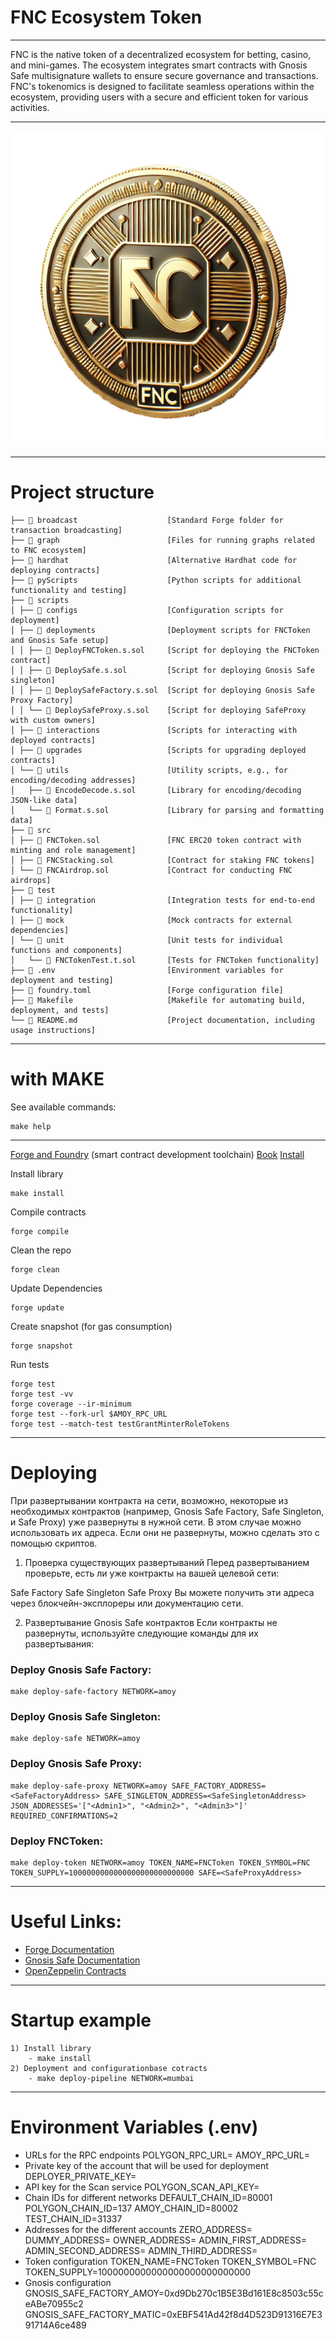 # FNC Ecosystem Token

---
FNC is the native token of a decentralized ecosystem for betting, casino, and mini-games. The ecosystem integrates smart contracts with Gnosis Safe multisignature wallets to ensure secure governance and transactions. FNC's tokenomics is designed to facilitate seamless operations within the ecosystem, providing users with a secure and efficient token for various activities.

---
![plot](Logo.png)

---
# Project structure
```
├── 📁 broadcast                    [Standard Forge folder for transaction broadcasting]
├── 📁 graph                        [Files for running graphs related to FNC ecosystem]
├── 📁 hardhat                      [Alternative Hardhat code for deploying contracts]
├── 📁 pyScripts                    [Python scripts for additional functionality and testing]
├── 📁 scripts
│ ├── 📁 configs                    [Configuration scripts for deployment]
│ ├── 📁 deployments                [Deployment scripts for FNCToken and Gnosis Safe setup]
│ │ ├── 📄 DeployFNCToken.s.sol     [Script for deploying the FNCToken contract]
│ │ ├── 📄 DeploySafe.s.sol         [Script for deploying Gnosis Safe singleton]
│ │ ├── 📄 DeploySafeFactory.s.sol  [Script for deploying Gnosis Safe Proxy Factory]
│ │ └── 📄 DeploySafeProxy.s.sol    [Script for deploying SafeProxy with custom owners]
│ ├── 📁 interactions               [Scripts for interacting with deployed contracts]
│ ├── 📁 upgrades                   [Scripts for upgrading deployed contracts]
│ └── 📁 utils                      [Utility scripts, e.g., for encoding/decoding addresses]
│   ├── 📄 EncodeDecode.s.sol       [Library for encoding/decoding JSON-like data]
│   └── 📄 Format.s.sol             [Library for parsing and formatting data]
├── 📁 src
│ ├── 📄 FNCToken.sol               [FNC ERC20 token contract with minting and role management]
│ ├── 📄 FNCStacking.sol            [Contract for staking FNC tokens]
│ └── 📄 FNCAirdrop.sol             [Contract for conducting FNC airdrops]
├── 📁 test
│ ├── 📁 integration                [Integration tests for end-to-end functionality]
│ ├── 📁 mock                       [Mock contracts for external dependencies]
│ └── 📁 unit                       [Unit tests for individual functions and components]
│   └── 📄 FNCTokenTest.t.sol       [Tests for FNCToken functionality]
├── 📄 .env                         [Environment variables for deployment and testing]
├── 📄 foundry.toml                 [Forge configuration file]
├── 📄 Makefile                     [Makefile for automating build, deployment, and tests]
└── 📄 README.md                    [Project documentation, including usage instructions]
```

---
# with MAKE
See available commands:
```shell
make help
```

---

[Forge and Foundry](https://github.com/foundry-rs/foundry) (smart contract development toolchain)
[Book](https://book.getfoundry.sh/)
[Install](https://book.getfoundry.sh/getting-started/installation)

Install library
```shell
make install
```

Compile contracts
```shell
forge compile
```


Clean the repo
```shell
forge clean
```

Update Dependencies
```shell
forge update
```

Create snapshot (for gas consumption)
```shell
forge snapshot
```

Run tests
```shell
forge test
forge test -vv
forge coverage --ir-minimum
forge test --fork-url $AMOY_RPC_URL
forge test --match-test testGrantMinterRoleTokens
```
---
# Deploying
При развертывании контракта на сети, возможно, некоторые из необходимых контрактов (например, Gnosis Safe Factory, Safe Singleton, и Safe Proxy) уже развернуты в нужной сети. В этом случае можно использовать их адреса. Если они не развернуты, можно сделать это с помощью скриптов.

1. Проверка существующих развертываний
   Перед развертыванием проверьте, есть ли уже контракты на вашей целевой сети:

Safe Factory
Safe Singleton
Safe Proxy
Вы можете получить эти адреса через блокчейн-эксплореры или документацию сети.

2. Развертывание Gnosis Safe контрактов
   Если контракты не развернуты, используйте следующие команды для их развертывания:

### Deploy Gnosis Safe Factory:
```shell
make deploy-safe-factory NETWORK=amoy
```
### Deploy Gnosis Safe Singleton:
```shell
make deploy-safe NETWORK=amoy
```
### Deploy Gnosis Safe Proxy:
```shell
make deploy-safe-proxy NETWORK=amoy SAFE_FACTORY_ADDRESS=<SafeFactoryAddress> SAFE_SINGLETON_ADDRESS=<SafeSingletonAddress> JSON_ADDRESSES='["<Admin1>", "<Admin2>", "<Admin3>"]' REQUIRED_CONFIRMATIONS=2
```
### Deploy FNCToken:
```shell
make deploy-token NETWORK=amoy TOKEN_NAME=FNCToken TOKEN_SYMBOL=FNC TOKEN_SUPPLY=1000000000000000000000000000 SAFE=<SafeProxyAddress>
```

---
# Useful Links:
- [Forge Documentation](https://book.getfoundry.sh/)
- [Gnosis Safe Documentation](https://gnosis-safe.io/)
- [OpenZeppelin Contracts](https://docs.openzeppelin.com/contracts/4.x/)

---
# Startup example
```
1) Install library
    - make install
2) Deployment and configurationbase cotracts
    - make deploy-pipeline NETWORK=mumbai
```
---
# Environment Variables (.env)

- URLs for the RPC endpoints
POLYGON_RPC_URL=
AMOY_RPC_URL=
- Private key of the account that will be used for deployment
DEPLOYER_PRIVATE_KEY=
- API key for the Scan service
POLYGON_SCAN_API_KEY=
- Chain IDs for different networks
DEFAULT_CHAIN_ID=80001
POLYGON_CHAIN_ID=137
AMOY_CHAIN_ID=80002
TEST_CHAIN_ID=31337
- Addresses for the different accounts
ZERO_ADDRESS=
DUMMY_ADDRESS=
OWNER_ADDRESS=
ADMIN_FIRST_ADDRESS=
ADMIN_SECOND_ADDRESS=
ADMIN_THIRD_ADDRESS=
- Token configuration
TOKEN_NAME=FNCToken
TOKEN_SYMBOL=FNC
TOKEN_SUPPLY=1000000000000000000000000000
- Gnosis configuration
GNOSIS_SAFE_FACTORY_AMOY=0xd9Db270c1B5E3Bd161E8c8503c55ceABe70955c2
GNOSIS_SAFE_FACTORY_MATIC=0xEBF541Ad42f8d4D523D91316E7E391714A6ce489




